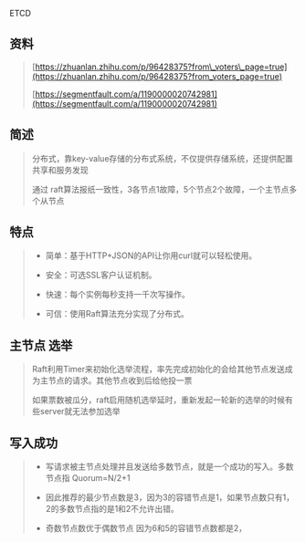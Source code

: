 ETCD

## 资料

> [https://zhuanlan.zhihu.com/p/96428375?from\_voters\_page=true](https://zhuanlan.zhihu.com/p/96428375?from_voters_page=true)
>
> [https://segmentfault.com/a/1190000020742981](https://segmentfault.com/a/1190000020742981)

## 简述

> 分布式，靠key-value存储的分布式系统，不仅提供存储系统，还提供配置共享和服务发现
>
> 通过 raft算法报纸一致性，3各节点1故障，5个节点2个故障，一个主节点多个从节点

## 特点

> * 简单：基于HTTP+JSON的API让你用curl就可以轻松使用。
>
> * 安全：可选SSL客户认证机制。
>
> * 快速：每个实例每秒支持一千次写操作。
>
> * 可信：使用Raft算法充分实现了分布式。

## 主节点 选举

> Raft利用Timer来初始化选举流程，率先完成初始化的会给其他节点发送成为主节点的请求。其他节点收到后给他投一票
>
> 如果票数被瓜分，raft启用随机选举延时，重新发起一轮新的选举的时候有些server就无法参加选举

## 写入成功

> * 写请求被主节点处理并且发送给多数节点，就是一个成功的写入。多数节点指 Quorum=N/2+1
>
> * 因此推荐的最少节点数是3，因为3的容错节点是1，如果节点数只有1，2的多数节点指的是1和2不允许出错。
>
> * 奇数节点数优于偶数节点 因为6和5的容错节点数都是2，



